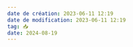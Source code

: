 ```yaml
---
date de création: 2023-06-11 12:19
date de modification: 2023-06-11 12:19
tag: 📥
date: 2024-08-19
---
```

